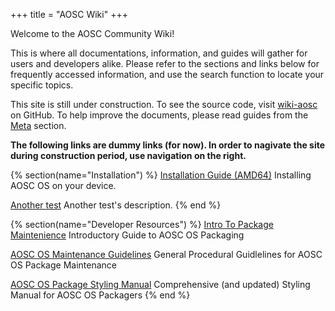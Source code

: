 +++
title = "AOSC Wiki"
+++

Welcome to the AOSC Community Wiki!

This is where all documentations, information, and guides will gather for users and developers alike. Please refer to the sections and links below for frequently accessed information, and use the search function to locate your specific topics.

This site is still under construction. To see the source code, visit [wiki-aosc](https://github.com/szclsya/wiki-aosc) on GitHub. To help improve the documents, please read guides from the [Meta](@/meta/_index.md) section.

**The following links are dummy links (for now). In order to nagivate the site during construction period, use navigation on the right.**

{% section(name="Installation") %}
[Installation Guide (AMD64)](#)
Installing AOSC OS on your device.

[Another test](#)
Another test's description.
{% end %}

{% section(name="Developer Resources") %}
[Intro To Package Maintenience](#)
Introductory Guide to AOSC OS Packaging

[AOSC OS Maintenance Guidelines](#)
General Procedural Guidlelines for AOSC OS Package Maintenance

[AOSC OS Package Styling Manual](#)
Comprehensive (and updated) Styling Manual for AOSC OS Packagers
{% end %}
